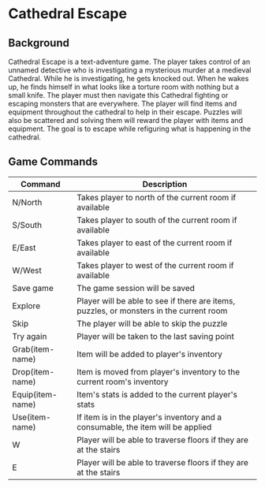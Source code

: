 # Cathedral Escape

## Background

Cathedral Escape is a text-adventure game. The player takes control of an unnamed detective who is
investigating a mysterious murder at a medieval Cathedral. While he is investigating, he gets knocked out.
When he wakes up, he finds himself in what looks like a torture room with nothing but a small knife. The player
must then navigate this Cathedral fighting or escaping monsters that are everywhere. The player will find
items and equipment throughout the cathedral to help in their escape. Puzzles will also be scattered and
solving them will reward the player with items and equipment. The goal is to escape while refiguring
what is happening in the cathedral.




## Game Commands
| Command           | Description                                                                                                |
| -----------       | -----------                                                                                                |
| N/North           | Takes player to north of the current room if available                                                     |
| S/South           | Takes player to south of the current room if available                                                     |
| E/East            | Takes player to east of the current room if available                                                      |
| W/West            | Takes player to west of the current room if available                                                      |
| Save game         | The game session will be saved                                                                             |
| Explore           | Player will be able to see if there are items, puzzles, or monsters in the current room                    |
| Skip              | The player will be able to skip the puzzle                                                                 |
| Try again         | Player will be taken to the last saving point                                                              |
| Grab(item-name)   | Item will be added to player's inventory                                                                   |
| Drop(item-name)   | Item is moved from player's inventory to the current room's inventory                                      |
| Equip(item-name)  | Item's stats is added to the current player's stats                                                        |
| Use(item-name)    | If item is in the player's inventory and a consumable, the item will be applied                            |                                                        | Attack            | When in combat mode, player can use this command to attack the monster until the monster's HP reaches zero |
| W                 | Player will be able to traverse floors if they are at the stairs                                           |
| E                 | Player will be able to traverse floors if they are at the stairs                                           |


